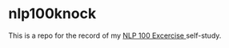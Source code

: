 # nlp100knock

This is a repo for the record of my <a href="https://nlp100.github.io/en/"> NLP 100 Excercise </a> self-study.
